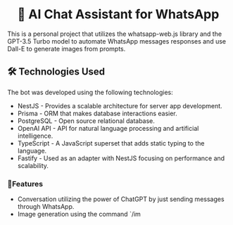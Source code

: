 # <center> 🤖 AI Chat Assistant for WhatsApp </center>

This is a personal project that utilizes the whatsapp-web.js library and the GPT-3.5 Turbo model to automate WhatsApp messages responses and use Dall-E to generate images from prompts.

## 🛠️ Technologies Used
The bot was developed using the following technologies:

-   NestJS - Provides a scalable architecture for server app development.
-   Prisma - ORM that makes database interactions easier.
-   PostgreSQL - Open source relational database.
-   OpenAI API - API for natural language processing and artificial intelligence.
-   TypeScript - A JavaScript superset that adds static typing to the language.
-   Fastify - Used as an adapter with NestJS focusing on performance and scalability.

### 🚀Features

-   Conversation utilizing the power of ChatGPT by just sending messages through WhatsApp.
-   Image generation using the command `/im
